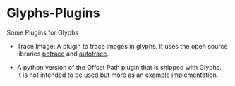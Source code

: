 # Glyphs-Plugins
Some Plugins for Glyphs

* Trace Image: A plugin to trace images in glyphs. It uses the open source libraries [potrace](http://potrace.sourceforge.net) and [autotrace](http://autotrace.sourceforge.net).

* A python version of the Offset Path plugin that is shipped with Glyphs.  
 It is not intended to be used but more as an example implementation.